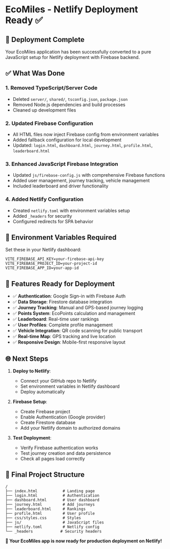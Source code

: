 # EcoMiles - Netlify Deployment Ready ✅

## 🚀 Deployment Complete

Your EcoMiles application has been successfully converted to a pure JavaScript setup for Netlify deployment with Firebase backend.

## ✅ What Was Done

### 1. **Removed TypeScript/Server Code**
- Deleted `server/`, `shared/`, `tsconfig.json`, `package.json` 
- Removed Node.js dependencies and build processes
- Cleaned up development files

### 2. **Updated Firebase Configuration**
- All HTML files now inject Firebase config from environment variables
- Added fallback configuration for local development
- Updated: `login.html`, `dashboard.html`, `journey.html`, `profile.html`, `leaderboard.html`

### 3. **Enhanced JavaScript Firebase Integration**
- Updated `js/firebase-config.js` with comprehensive Firebase functions
- Added user management, journey tracking, vehicle management
- Included leaderboard and driver functionality

### 4. **Added Netlify Configuration**
- Created `netlify.toml` with environment variables setup
- Added `_headers` for security
- Configured redirects for SPA behavior

## 🔧 Environment Variables Required

Set these in your Netlify dashboard:

```
VITE_FIREBASE_API_KEY=your-firebase-api-key
VITE_FIREBASE_PROJECT_ID=your-project-id  
VITE_FIREBASE_APP_ID=your-app-id
```

## 📱 Features Ready for Deployment

- ✅ **Authentication**: Google Sign-in with Firebase Auth
- ✅ **Data Storage**: Firestore database integration
- ✅ **Journey Tracking**: Manual and GPS-based journey logging
- ✅ **Points System**: EcoPoints calculation and management
- ✅ **Leaderboard**: Real-time user rankings
- ✅ **User Profiles**: Complete profile management
- ✅ **Vehicle Integration**: QR code scanning for public transport
- ✅ **Real-time Map**: GPS tracking and live location
- ✅ **Responsive Design**: Mobile-first responsive layout

## 🌐 Next Steps

1. **Deploy to Netlify**:
   - Connect your GitHub repo to Netlify
   - Set environment variables in Netlify dashboard
   - Deploy automatically

2. **Firebase Setup**:
   - Create Firebase project
   - Enable Authentication (Google provider)
   - Create Firestore database
   - Add your Netlify domain to authorized domains

3. **Test Deployment**:
   - Verify Firebase authentication works
   - Test journey creation and data persistence
   - Check all pages load correctly

## 📁 Final Project Structure

```
/
├── index.html           # Landing page
├── login.html           # Authentication  
├── dashboard.html       # User dashboard
├── journey.html         # Add journeys
├── leaderboard.html     # Rankings
├── profile.html         # User profile
├── css/styles.css       # Styles
├── js/                  # JavaScript files
├── netlify.toml         # Netlify config
└── _headers            # Security headers
```

**🎉 Your EcoMiles app is now ready for production deployment on Netlify!**